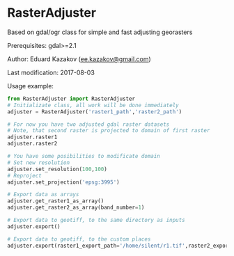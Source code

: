 # RasterAdjuster
Based on gdal/ogr class for simple and fast adjusting georasters

Prerequisites: gdal>=2.1

Author: Eduard Kazakov (ee.kazakov@gmail.com)

Last modification: 2017-08-03

Usage example:

```python
from RasterAdjuster import RasterAdjuster
# Initializate class, all work will be done immediately
adjuster = RasterAdjuster('raster1_path','raster2_path')

# For now you have two adjusted gdal raster datasets
# Note, that second raster is projected to domain of first raster
adjuster.raster1
adjuster.raster2

# You have some posibilities to modificate domain
# Set new resolution
adjuster.set_resolution(100,100)
# Reproject
adjuster.set_projection('epsg:3995')

# Export data as arrays
adjuster.get_raster1_as_array()
adjuster.get_raster2_as_array(band_number=1)

# Export data to geotiff, to the same directory as inputs
adjuster.export()

# Export data to geotiff, to the custom places
adjuster.export(raster1_export_path='/home/silent/r1.tif',raster2_export_path='/home/silent/r2.tif')
```
